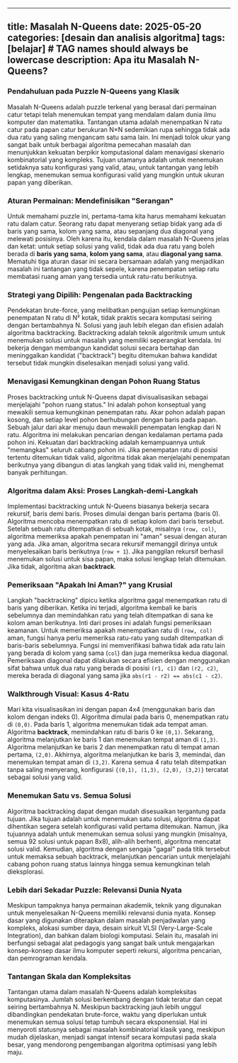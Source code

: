 ---

title: Masalah N-Queens
date: 2025-05-20
categories: \[desain dan analisis algoritma]
tags: \[belajar]     # TAG names should always be lowercase
description: Apa itu Masalah N-Queens?
--------------------------------------

### Pendahuluan pada Puzzle N-Queens yang Klasik

Masalah N-Queens adalah puzzle terkenal yang berasal dari permainan catur tetapi telah menemukan tempat yang mendalam dalam dunia ilmu komputer dan matematika. Tantangan utama adalah menempatkan N ratu catur pada papan catur berukuran N×N sedemikian rupa sehingga tidak ada dua ratu yang saling mengancam satu sama lain. Ini menjadi tolok ukur yang sangat baik untuk berbagai algoritma pemecahan masalah dan menunjukkan kekuatan berpikir komputasional dalam menavigasi skenario kombinatorial yang kompleks. Tujuan utamanya adalah untuk menemukan setidaknya satu konfigurasi yang valid, atau, untuk tantangan yang lebih lengkap, menemukan semua konfigurasi valid yang mungkin untuk ukuran papan yang diberikan.

### Aturan Permainan: Mendefinisikan "Serangan"

Untuk memahami puzzle ini, pertama-tama kita harus memahami kekuatan ratu dalam catur. Seorang ratu dapat menyerang setiap bidak yang ada di baris yang sama, kolom yang sama, atau sepanjang dua diagonal yang melewati posisinya. Oleh karena itu, kendala dalam masalah N-Queens jelas dan ketat: untuk setiap solusi yang valid, tidak ada dua ratu yang boleh berada di **baris yang sama**, **kolom yang sama**, atau **diagonal yang sama**. Mematuhi tiga aturan dasar ini secara bersamaan adalah yang menjadikan masalah ini tantangan yang tidak sepele, karena penempatan setiap ratu membatasi ruang aman yang tersedia untuk ratu-ratu berikutnya.

### Strategi yang Dipilih: Pengenalan pada Backtracking

Pendekatan brute-force, yang melibatkan pengujian setiap kemungkinan penempatan N ratu di N² kotak, tidak praktis secara komputasi seiring dengan bertambahnya N. Solusi yang jauh lebih elegan dan efisien adalah algoritma backtracking. Backtracking adalah teknik algoritmik umum untuk menemukan solusi untuk masalah yang memiliki seperangkat kendala. Ini bekerja dengan membangun kandidat solusi secara bertahap dan meninggalkan kandidat ("backtrack") begitu ditemukan bahwa kandidat tersebut tidak mungkin diselesaikan menjadi solusi yang valid.

### Menavigasi Kemungkinan dengan Pohon Ruang Status

Proses backtracking untuk N-Queens dapat divisualisasikan sebagai menjelajahi "pohon ruang status." Ini adalah pohon konseptual yang mewakili semua kemungkinan penempatan ratu. Akar pohon adalah papan kosong, dan setiap level pohon berhubungan dengan baris pada papan. Sebuah jalur dari akar menuju daun mewakili penempatan lengkap dari N ratu. Algoritma ini melakukan pencarian dengan kedalaman pertama pada pohon ini. Kekuatan dari backtracking adalah kemampuannya untuk "memangkas" seluruh cabang pohon ini. Jika penempatan ratu di posisi tertentu ditemukan tidak valid, algoritma tidak akan menjelajahi penempatan berikutnya yang dibangun di atas langkah yang tidak valid ini, menghemat banyak perhitungan.

### Algoritma dalam Aksi: Proses Langkah-demi-Langkah

Implementasi backtracking untuk N-Queens biasanya bekerja secara rekursif, baris demi baris. Proses dimulai dengan baris pertama (baris 0). Algoritma mencoba menempatkan ratu di setiap kolom dari baris tersebut. Setelah sebuah ratu ditempatkan di sebuah kotak, misalnya `(row, col)`, algoritma memeriksa apakah penempatan ini "aman" sesuai dengan aturan yang ada. Jika aman, algoritma secara rekursif memanggil dirinya untuk menyelesaikan baris berikutnya (`row + 1`). Jika panggilan rekursif berhasil menemukan solusi untuk sisa papan, maka solusi lengkap telah ditemukan. Jika tidak, algoritma akan **backtrack**.

### Pemeriksaan "Apakah Ini Aman?" yang Krusial

Langkah "backtracking" dipicu ketika algoritma gagal menempatkan ratu di baris yang diberikan. Ketika ini terjadi, algoritma kembali ke baris sebelumnya dan memindahkan ratu yang telah ditempatkan di sana ke kolom aman berikutnya. Inti dari proses ini adalah fungsi pemeriksaan keamanan. Untuk memeriksa apakah menempatkan ratu di `(row, col)` aman, fungsi hanya perlu memeriksa ratu-ratu yang sudah ditempatkan di baris-baris sebelumnya. Fungsi ini memverifikasi bahwa tidak ada ratu lain yang berada di kolom yang sama (`col`) dan juga memeriksa kedua diagonal. Pemeriksaan diagonal dapat dilakukan secara efisien dengan menggunakan sifat bahwa untuk dua ratu yang berada di posisi `(r1, c1)` dan `(r2, c2)`, mereka berada di diagonal yang sama jika `abs(r1 - r2) == abs(c1 - c2)`.

### Walkthrough Visual: Kasus 4-Ratu

Mari kita visualisasikan ini dengan papan 4x4 (menggunakan baris dan kolom dengan indeks 0). Algoritma dimulai pada baris 0, menempatkan ratu di `(0,0)`. Pada baris 1, algoritma menemukan tidak ada tempat aman. Algoritma **backtrack**, memindahkan ratu di baris 0 ke `(0,1)`. Sekarang, algoritma melanjutkan ke baris 1 dan menemukan tempat aman di `(1,3)`. Algoritma melanjutkan ke baris 2 dan menempatkan ratu di tempat aman pertama, `(2,0)`. Akhirnya, algoritma melanjutkan ke baris 3, memindai, dan menemukan tempat aman di `(3,2)`. Karena semua 4 ratu telah ditempatkan tanpa saling menyerang, konfigurasi `{(0,1), (1,3), (2,0), (3,2)}` tercatat sebagai solusi yang valid.

### Menemukan Satu vs. Semua Solusi

Algoritma backtracking dapat dengan mudah disesuaikan tergantung pada tujuan. Jika tujuan adalah untuk menemukan satu solusi, algoritma dapat dihentikan segera setelah konfigurasi valid pertama ditemukan. Namun, jika tujuannya adalah untuk menemukan semua solusi yang mungkin (misalnya, semua 92 solusi untuk papan 8x8), alih-alih berhenti, algoritma mencatat solusi valid. Kemudian, algoritma dengan sengaja "gagal" pada titik tersebut untuk memaksa sebuah backtrack, melanjutkan pencarian untuk menjelajahi cabang pohon ruang status lainnya hingga semua kemungkinan telah dieksplorasi.

### Lebih dari Sekadar Puzzle: Relevansi Dunia Nyata

Meskipun tampaknya hanya permainan akademik, teknik yang digunakan untuk menyelesaikan N-Queens memiliki relevansi dunia nyata. Konsep dasar yang digunakan diterapkan dalam masalah penjadwalan yang kompleks, alokasi sumber daya, desain sirkuit VLSI (Very-Large-Scale Integration), dan bahkan dalam biologi komputasi. Selain itu, masalah ini berfungsi sebagai alat pedagogis yang sangat baik untuk mengajarkan konsep-konsep dasar ilmu komputer seperti rekursi, algoritma pencarian, dan pemrograman kendala.

### Tantangan Skala dan Kompleksitas

Tantangan utama dalam masalah N-Queens adalah kompleksitas komputasinya. Jumlah solusi berkembang dengan tidak teratur dan cepat seiring bertambahnya N. Meskipun backtracking jauh lebih unggul dibandingkan pendekatan brute-force, waktu yang diperlukan untuk menemukan semua solusi tetap tumbuh secara eksponensial. Hal ini menyoroti statusnya sebagai masalah kombinatorial klasik yang, meskipun mudah dijelaskan, menjadi sangat intensif secara komputasi pada skala besar, yang mendorong pengembangan algoritma optimisasi yang lebih maju.
